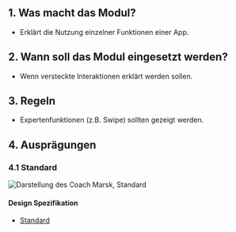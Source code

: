 ## 1. Was macht das Modul?
*   Erklärt die Nutzung einzelner Funktionen einer App.

## 2. Wann soll das Modul eingesetzt werden?
*   Wenn versteckte Interaktionen erklärt werden sollen.

## 3. Regeln
*   Expertenfunktionen (z.B. Swipe) sollten gezeigt werden.

## 4. Ausprägungen
### 4.1 Standard
![Darstellung des Coach Marsk, Standard](https://raw.githubusercontent.com/sbb-design-systems/design-system-mobile-documentation/master/documentation/modules/coach-mark/images/MM15.png 'class: image')

#### Design Spezifikation
*   [Standard](https://sbb.invisionapp.com/d/main#/console/14051805/322946078/inspect)


